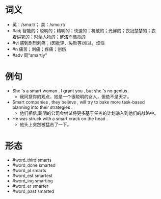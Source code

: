 # 词义
- 英：/smɑːt/； 美：/smɑːrt/
- #adj 智能的；聪明的；精明的；快速的；机敏的；光鲜的；衣冠楚楚的；衣着讲究的；时髦人物的；整洁而漂亮的
- #vi 感到剧烈刺痛；(因批评、失败等)难过，烦恼
- #n 痛苦；刺痛；疼痛；创伤
- #adv 同“smartly”
# 例句
- She 's a smart woman , I grant you , but she 's no genius .
	- 我同意你的观点，她是一个很聪明的女人，但绝不是天才。
- Smart companies , they believe , will try to bake more task-based planning into their strategies .
	- 他们相信,聪明的公司会尝试将更多基于任务的计划融入到他们的战略中。
- He was struck with a smart crack on the head .
	- 他头上突然被猛击了一下。
# 形态
- #word_third smarts
- #word_done smarted
- #word_pl smarts
- #word_est smartest
- #word_ing smarting
- #word_er smarter
- #word_past smarted
